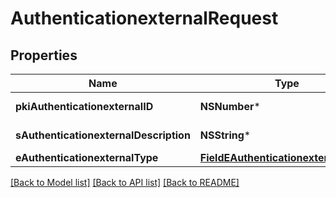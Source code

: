 # AuthenticationexternalRequest

## Properties
Name | Type | Description | Notes
------------ | ------------- | ------------- | -------------
**pkiAuthenticationexternalID** | **NSNumber*** | The unique ID of the Authenticationexternal | [optional] 
**sAuthenticationexternalDescription** | **NSString*** | The description of the Authenticationexternal | 
**eAuthenticationexternalType** | [**FieldEAuthenticationexternalType***](FieldEAuthenticationexternalType.md) |  | 

[[Back to Model list]](../README.md#documentation-for-models) [[Back to API list]](../README.md#documentation-for-api-endpoints) [[Back to README]](../README.md)


